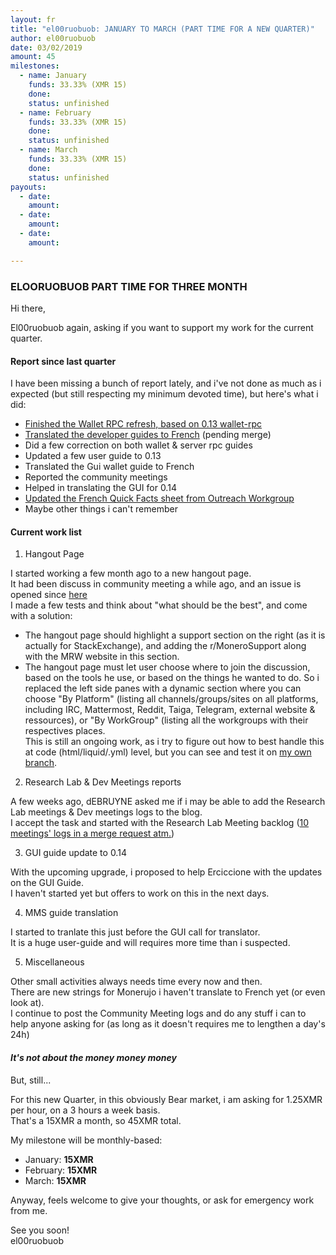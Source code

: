 ```yaml
---
layout: fr
title: "el00ruobuob: JANUARY TO MARCH (PART TIME FOR A NEW QUARTER)"
author: el00ruobuob
date: 03/02/2019
amount: 45
milestones:
  - name: January
    funds: 33.33% (XMR 15)
    done: 
    status: unfinished
  - name: February
    funds: 33.33% (XMR 15)
    done: 
    status: unfinished
  - name: March
    funds: 33.33% (XMR 15)
    done: 
    status: unfinished
payouts:
  - date: 
    amount: 
  - date: 
    amount: 
  - date: 
    amount: 

---
```


### ELOORUOBUOB PART TIME FOR THREE MONTH

Hi there,

El00ruobuob again, asking if you want to support my work for the current quarter.

#### Report since last quarter

I have been missing a bunch of report lately, and i've not done as much as i expected (but still respecting my minimum devoted time), but here's what i did:

* [Finished the Wallet RPC refresh, based on 0.13 wallet-rpc](https://repo.getmonero.org/monero-project/monero-site/merge_requests/898)
* [Translated the developer guides to French](https://repo.getmonero.org/monero-project/monero-site/merge_requests/939) (pending merge)
* Did a few correction on both wallet & server rpc guides
* Updated a few user guide to 0.13
* Translated the Gui wallet guide to French
* Reported the community meetings
* Helped in translating the GUI for 0.14
* [Updated the French Quick Facts sheet from Outreach Workgroup](https://github.com/monero-ecosystem/outreach-docs/pull/102)
* Maybe other things i can't remember

#### Current work list

1. Hangout Page

I started working a few month ago to a new hangout page.  
It had been discuss in community meeting a while ago, and an issue is opened since [here](https://repo.getmonero.org/monero-project/monero-site/issues/775)  
I made a few tests and think about "what should be the best", and come with a solution:

* The hangout page should highlight a support section on the right (as it is actually for StackExchange), and adding the r/MoneroSupport along with the MRW website in this section.  
* The hangout page must let user choose where to join the discussion, based on the tools he use, or based on the things he wanted to do. So i replaced the left side panes with a dynamic section where you can choose "By Platform" (listing all channels/groups/sites on all platforms, including IRC, Mattermost, Reddit, Taiga, Telegram, external website & ressources), or "By WorkGroup" (listing all the workgroups with their respectives places.  
This is still an ongoing work, as i try to figure out how to best handle this at code (html/liquid/<lang>.yml) level, but you can see and test it on [my own branch](https://repo.getmonero.org/el00ruobuob/monero-site/tree/Hangout).


2. Research Lab & Dev Meetings reports

A few weeks ago, dEBRUYNE asked me if i may be able to add the Research Lab meetings & Dev meetings logs to the blog.  
I accept the task and started with the Research Lab Meeting backlog ([10 meetings' logs in a merge request atm.](https://repo.getmonero.org/monero-project/monero-site/merge_requests/999))

3. GUI guide update to 0.14

With the upcoming upgrade, i proposed to help Erciccione with the updates on the GUI Guide.  
I haven't started yet but offers to work on this in the next days.

4. MMS guide translation

I started to tranlate this just before the GUI call for translator.  
It is a huge user-guide and will requires more time than i suspected.

5. Miscellaneous

Other small activities always needs time every now and then.  
There are new strings for Monerujo i haven't translate to French yet (or even look at).  
I continue to post the Community Meeting logs and do any stuff i can to help anyone asking for (as long as it doesn't requires me to lengthen a day's 24h)

#### *It's not about the money money money*

But, still...

For this new Quarter, in this obviously Bear market, i am asking for 1.25XMR per hour, on a 3 hours a week basis.  
That's a 15XMR a month, so 45XMR total.

My milestone will be monthly-based:

* January: **15XMR**  
* February: **15XMR**  
* March: **15XMR**  

Anyway, feels welcome to give your thoughts, or ask for emergency work from me.  

See you soon!  
el00ruobuob